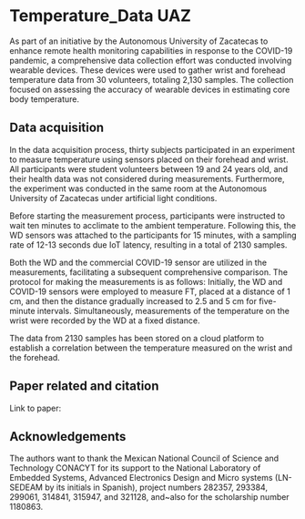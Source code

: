 # Temperature_Data UAZ
As part of an initiative by the Autonomous University of Zacatecas to enhance remote health monitoring capabilities in response to the COVID-19 pandemic, a comprehensive data collection effort was conducted involving wearable devices. These devices were used to gather wrist and forehead temperature data from 30 volunteers, totaling 2,130 samples. The collection focused on assessing the accuracy of wearable devices in estimating core body temperature.

## Data acquisition
In the data acquisition process, thirty subjects participated in an experiment to measure temperature using sensors placed on their forehead and wrist. All participants were student volunteers between 19 and 24 years old, and their health data was not considered during measurements. Furthermore, the experiment was conducted in the same room at the Autonomous University of Zacatecas under artificial light conditions.

Before starting the measurement process, participants were instructed to wait ten minutes to acclimate to the ambient temperature. Following this, the WD sensors was attached to the participants for 15 minutes, with a sampling rate of 12-13 seconds due IoT latency, resulting in a total of 2130 samples.

Both the WD and the commercial COVID-19 sensor are utilized in the measurements, facilitating a subsequent comprehensive comparison. The protocol for making the measurements is as follows: Initially, the WD and COVID-19 sensors were employed to measure FT, placed at a distance of 1 cm, and then the distance gradually increased to 2.5 and 5 cm for five-minute intervals. Simultaneously, measurements of the temperature on the wrist were recorded by the WD at a fixed distance. 

The data from 2130 samples has been stored on a cloud platform to establish a correlation between the temperature measured on the wrist and the forehead.

## Paper related and citation

Link to paper: 

## Acknowledgements
The authors want to thank the Mexican National Council of Science and Technology CONACYT for its support to the National Laboratory of Embedded Systems, Advanced Electronics Design and Micro systems (LN-SEDEAM by its initials in Spanish), project numbers 282357, 293384, 299061, 314841, 315947, and 321128, and~also for the scholarship number 1180863.